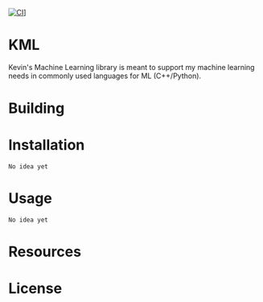 [![CI](https://github.com/shkevin/KML/actions/workflows/build.yml/badge.svg)](https://github.com/shkevin/KML/actions/workflows/build.yml)]

# KML
Kevin's Machine Learning library is meant to support my machine learning needs in commonly used languages for ML (C++/Python).

# Building

# Installation

```
No idea yet
```

# Usage

```
No idea yet
```

# Resources

# License
